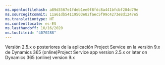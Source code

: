 ```yaml
---
ms.openlocfilehash: a89d3567e1fdeb1ee0f8fdc8a441bfcbf204d79e
ms.sourcegitcommit: 11a61db54119503e82faec5f99c4273e8d1247e5
ms.translationtype: HT
ms.contentlocale: es-ES
ms.lasthandoff: 10/16/2020
ms.locfileid: "4070288"
---
```

<span data-ttu-id="3bf45-101">Versión 2.5.x o posteriores de la aplicación Project Service en la versión 9.x de Dynamics 365 (online)</span><span class="sxs-lookup"><span data-stu-id="3bf45-101">Project Service app version 2.5.x or later on Dynamics 365 (online) version 9.x</span></span>
